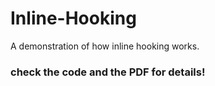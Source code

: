 # Inline-Hooking

A demonstration of how inline hooking works.

### check the code and the PDF for details!
